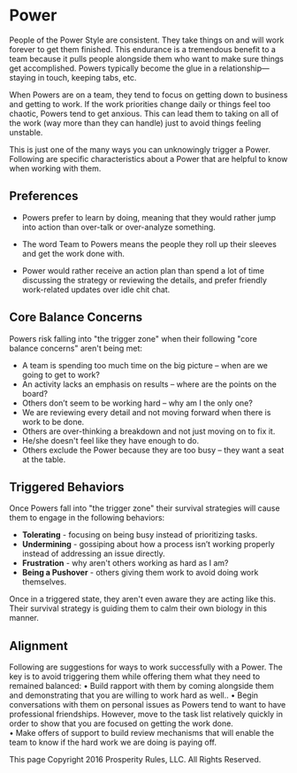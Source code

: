 # Power
People of the Power Style are consistent. They take things on and will work forever to get them finished. This endurance is a tremendous benefit to a team because it pulls people alongside them who want to make sure things get accomplished. Powers typically become the glue in a relationship—staying in touch, keeping tabs, etc.

When Powers are on a team, they tend to focus on getting down to business and getting to work.  If the work priorities change daily or things feel too chaotic, Powers tend to get anxious.  This can lead them to taking on all of the work (way more than they can handle) just to avoid things feeling unstable.

This is just one of the many ways you can unknowingly trigger a Power. Following are specific characteristics about a Power that are helpful to know when working with them.


## Preferences

* Powers prefer to learn by doing, meaning that they would rather jump into action than over-talk or over-analyze something.

* The word Team to Powers means the people they roll up their sleeves and get the work done with.

* Power would rather receive an action plan than spend a lot of time discussing the strategy or reviewing the details, and prefer friendly work-related updates over idle chit chat.


## Core Balance Concerns

Powers risk falling into "the trigger zone" when their following "core balance concerns" aren't being met:

* A team is spending too much time on the big picture – when are we going to get to work?
* An activity lacks an emphasis on results – where are the points on the board?
* Others don’t seem to be working hard – why am I the only one?
* We are reviewing every detail and not moving forward when there is work to be done.
* Others are over-thinking a breakdown and not just moving on to fix it.
* He/she doesn't feel like they have enough to do.
* Others exclude the Power because they are too busy – they want a seat at the table.


## Triggered Behaviors

Once Powers fall into "the trigger zone" their survival strategies will cause them to engage in the following behaviors:

* **Tolerating** - focusing on being busy instead of prioritizing tasks.
* **Undermining** - gossiping about how a process isn’t working properly instead of addressing an issue directly.
* **Frustration** - why aren't others working as hard as I am?
* **Being a Pushover** - others giving them work to avoid doing work themselves.

Once in a triggered state, they aren't even aware they are acting like this. Their survival strategy is guiding them to calm their own biology in this manner.


## Alignment

Following are suggestions for ways to work successfully with a Power. The key is to avoid triggering them while offering them what they need to remained balanced:
•	Build rapport with them by coming alongside them and demonstrating that you are willing to work hard as well.. 
•	Begin conversations with them on personal issues as Powers tend to want to have professional friendships.  However, move to the task list relatively quickly in order to show that you are focused on getting the work done.   
•	Make offers of support to build review mechanisms that will enable the team to know if the hard work we are doing is paying off. 


This page Copyright 2016 Prosperity Rules, LLC. All Rights Reserved.
